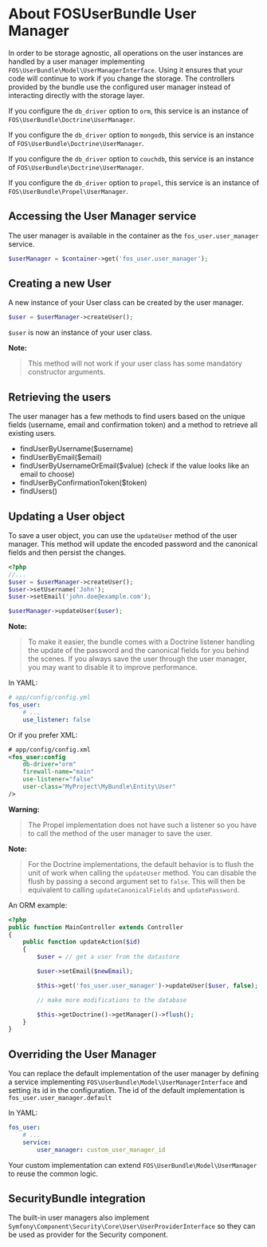 About FOSUserBundle User Manager
================================

In order to be storage agnostic, all operations on the user instances are
handled by a user manager implementing `FOS\UserBundle\Model\UserManagerInterface`.
Using it ensures that your code will continue to work if you change the storage.
The controllers provided by the bundle use the configured user manager instead
of interacting directly with the storage layer.

If you configure the `db_driver` option to `orm`, this service is an instance
of `FOS\UserBundle\Doctrine\UserManager`.

If you configure the `db_driver` option to `mongodb`, this service is an
instance of `FOS\UserBundle\Doctrine\UserManager`.

If you configure the `db_driver` option to `couchdb`, this service is an
instance of `FOS\UserBundle\Doctrine\UserManager`.

If you configure the `db_driver` option to `propel`, this service is an instance
of `FOS\UserBundle\Propel\UserManager`.

## Accessing the User Manager service

The user manager is available in the container as the `fos_user.user_manager`
service.

``` php
$userManager = $container->get('fos_user.user_manager');
```

## Creating a new User

A new instance of your User class can be created by the user manager.

``` php
$user = $userManager->createUser();
```

`$user` is now an instance of your user class.

**Note:**

> This method will not work if your user class has some mandatory constructor
> arguments.

## Retrieving the users

The user manager has a few methods to find users based on the unique fields
(username, email and confirmation token) and a method to retrieve all existing
users.

- findUserByUsername($username)
- findUserByEmail($email)
- findUserByUsernameOrEmail($value)  (check if the value looks like an email to choose)
- findUserByConfirmationToken($token)
- findUsers()

## Updating a User object

To save a user object, you can use the `updateUser` method of the user manager.
This method will update the encoded password and the canonical fields and
then persist the changes.

``` php
<?php
//...
$user = $userManager->createUser();
$user->setUsername('John');
$user->setEmail('john.doe@example.com');

$userManager->updateUser($user);
```

**Note:**

> To make it easier, the bundle comes with a Doctrine listener handling the
> update of the password and the canonical fields for you behind the scenes.
> If you always save the user through the user manager, you may want to disable
> it to improve performance.

In YAML:

``` yaml
# app/config/config.yml
fos_user:
    # ...
    use_listener: false
```

Or if you prefer XML:

``` xml
# app/config/config.xml
<fos_user:config
    db-driver="orm"
    firewall-name="main"
    use-listener="false"
    user-class="MyProject\MyBundle\Entity\User"
/>
```

**Warning:**

> The Propel implementation does not have such a listener so you have to
> call the method of the user manager to save the user.

**Note:**

> For the Doctrine implementations, the default behavior is to flush the
> unit of work when calling the `updateUser` method. You can disable the
> flush by passing a second argument set to `false`.
> This will then be equivalent to calling `updateCanonicalFields` and
> `updatePassword`.

An ORM example:

``` php
<?php
public function MainController extends Controller
{
    public function updateAction($id)
    {
        $user = // get a user from the datastore

        $user->setEmail($newEmail);

        $this->get('fos_user.user_manager')->updateUser($user, false);

        // make more modifications to the database

        $this->getDoctrine()->getManager()->flush();
    }
}
```

## Overriding the User Manager

You can replace the default implementation of the user manager by defining
a service implementing `FOS\UserBundle\Model\UserManagerInterface` and
setting its id in the configuration.
The id of the default implementation is `fos_user.user_manager.default`

In YAML:

``` yaml
fos_user:
    # ...
    service:
        user_manager: custom_user_manager_id
```

Your custom implementation can extend `FOS\UserBundle\Model\UserManager`
to reuse the common logic.

## SecurityBundle integration

The built-in user managers also implement `Symfony\Component\Security\Core\User\UserProviderInterface`
so they can be used as provider for the Security component.
